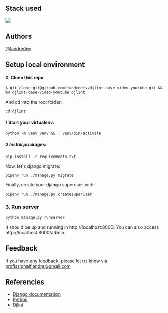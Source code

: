## Stack used

<img src="https://skillicons.dev/icons?i=python,django,github&theme=dark" />

<br>

## Authors
[@fandredev](https://www.linkedin.com/in/devfandre/)


## Setup local environment
#### 0. Clone this repo
```
$ git clone git@github.com:fandredev/djlint-base-video-youtube.git && mv djlint-base-video-youtube djlint
```
And cd into the root folder:
```
cd djlint
```

#### 1 Start your virtualenv:
```
python -m venv venv && . venv/bin/activate
```

##### 2 Install packages:
```
pip install -r requirements.txt
```

Now, let's django migrate:
```
pipenv run ./manage.py migrate
```


Finally, create your django superuser with:
```
pipenv run ./manage.py createsuperuser
```

### 3. Run server
```
python manage.py runserver
```
It should be up and running in http://localhost:8000.
You can also access http://localhost:8000/admin.


## Feedback

If you have any feedback, please let us know via profissionalf.andre@gmail.com

## Referencies

 - [Django documentation](https://docs.djangoproject.com/en/5.0/)
 - [Python](https://www.python.org/)
 - [Djlint](https://www.djlint.com/docs/getting-started/)